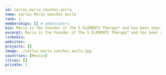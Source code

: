 ```yaml
---
id: carlos_mario_sanches_avila
name: Carlos Mario Sanches Avila
rank: 1
memberships: [] # ambassadors
bio: Mario is the Founder of The 5 ELEMENTS Therapy™ and has been sharing his healing gift all over the world for the past 11 years. His passion to travel, charisma and unmatchable energy has brought transforming exceptional results of long-term effect to the patients in more than 35 countries. With his own unique Healing Waves therapy, he now continues to spread his work globally both through private sessions, and teaching with his workshop series. Ambassador fell in love with Threefold Bruce is an internationally recognized astrophysicist specializing in studies of the Sun and its magnetic fields. He is best known for leading the development of innovative instrumentation for observing solar magnetic fields, both from the ground and in space. Throughout his career spanning more than 40 years, he has contributed to the advancement of our understanding of the Sun as witnessed by his authorship of over 170 scientific publications in peer-reviewed journals. He received a PhD in Physics and Astrophysics at the University of Colorado, USA, and in retirement he is a Senior Scientist Emeritus and Distinguished Scholar at the National Center for Atmospheric Research, USA.
excerpt: Mario is the Founder of The 5 ELEMENTS Therapy™ and has been sharing his healing gift all over the world.
linkedin: 
websites: 
projects: []
image: ./carlos_mario_sanches_avila.jpg
countries: [Mexico]
cities: []
private: 1
---
```

